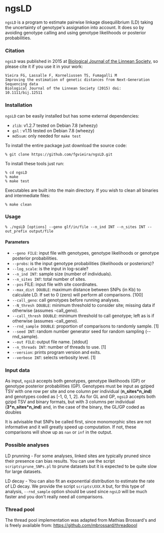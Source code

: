 # ngsLD

`ngsLD` is a program to estimate pairwise linkage disequilibrium (LD) taking the uncertainty of genotype's assignation into account. It does so by avoiding genotype calling and using genotype likelihoods or posterior probabilities.

### Citation

`ngsLD` was published in 2015 at [Biological Journal of the Linnean Society](http://onlinelibrary.wiley.com/doi/10.1111/bij.12511/abstract), so please cite it if you use it in your work:

    Vieira FG, Lassalle F, Korneliussen TS, Fumagalli M
    Improving the estimation of genetic distances from Next-Generation Sequencing data
    Biological Journal of the Linnean Society (2015) doi: 10.1111/bij.12511

### Installation

`ngsLD` can be easily installed but has some external dependencies:

* `zlib`: v1.2.7 tested on Debian 7.8 (wheezy)
* `gsl` : v1.15 tested on Debian 7.8 (wheezy)
* `md5sum`: only needed for `make test`

To install the entire package just download the source code:

    % git clone https://github.com/fgvieira/ngsLD.git

To install these tools just run:

    % cd ngsLD
    % make
    % make test

Executables are built into the main directory. If you wish to clean all binaries and intermediate files:

    % make clean

### Usage

    % ./ngsLD [options] --geno glf/in/file --n_ind INT --n_sites INT --out_prefix output/file

#### Parameters
* `--geno FILE`: input file with genotypes, genotype likelihoods or genotype posterior probabilities.
* `--probs`: is the input genotype probabilities (likelihoods or posteriors)?
* `--log_scale`: is the input in log-scale?
* `--n_ind INT`: sample size (number of individuals).
* `--n_sites INT`: total number of sites.
* `--pos` FILE: input file with site coordinates.
* `--max_dist DOUBLE`: maximum distance between SNPs (in Kb) to calculate LD. If set to 0 (zero) will perform all comparisons. [100]
* `--call_geno`: call genotypes before running analyses.
* `--N_thresh DOUBLE`: minimum threshold to consider site; missing data if otherwise (assumes -call_geno).
* `--call_thresh DOUBLE`: minimum threshold to call genotype; left as is if otherwise (assumes -call_geno).
* `--rnd_sample DOUBLE`: proportion of comparisons to randomly sample. [1]
* `--seed INT`: random number generator seed for random sampling (--rnd_sample).
* `--out FILE`: output file name. [stdout]
* `--n_threads INT`: number of threads to use. [1]
* `--version`: prints program version and exits.
* `--verbose INT`: selects verbosity level. [1]

### Input data
As input, `ngsLD` accepts both genotypes, genotype likelihoods (GP) or genotype posterior probabilities (GP). Genotypes must be input as gziped TSV with one row per site and one column per individual (__n_sites\*n_ind__) and genotypes coded as [-1, 0, 1, 2].
As for GL and GP, `ngsLD` accepts both gzipd TSV and binary formats, but with 3 columns per individual (__3\*n_sites\*n_ind__) and, in the case of the binary, the GL/GP coded as doubles

It is advisable that SNPs be called first, since monomorphic sites are not informative and it will greatly speed up computation. If not, these comparisons will show up as `nan` or `inf` in the output.

### Possible analyses
LD prunning - For some analyses, linked sites are typically pruned since their presence can bias results. You can use the script `scripts\prune_SNPs.pl` to prune datasets but it is expected to be quite slow for large datasets.

LD decay - You can also fit an exponential distribution to estimate the rate of LD decay. We provide the script `scripts\XXX.R` but, for this type of analysis, `--rnd_sample` option should be used since `ngsLD` will be much faster and you don't really need all comparisons.

### Thread pool
The thread pool	implementation was adapted from Mathias Brossard's and is freely available from:
https://github.com/mbrossard/threadpool
